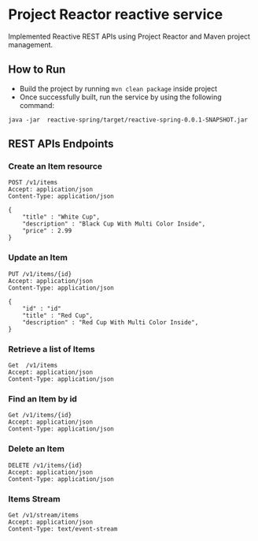# Project Reactor reactive service
Implemented Reactive REST APIs using Project Reactor and Maven project management.

## How to Run

* Build the project by running `mvn clean package` inside project
* Once successfully built, run the service by using the following command:
```
java -jar  reactive-spring/target/reactive-spring-0.0.1-SNAPSHOT.jar
```

## REST APIs Endpoints
### Create an Item resource
```
POST /v1/items
Accept: application/json
Content-Type: application/json

{
    "title" : "White Cup",
    "description" : "Black Cup With Multi Color Inside",
    "price" : 2.99 
}

```

### Update an Item
```
PUT /v1/items/{id}
Accept: application/json
Content-Type: application/json

{
    "id" : "id"
    "title" : "Red Cup",
    "description" : "Red Cup With Multi Color Inside",
}

```

### Retrieve a list of Items
```
Get  /v1/items
Accept: application/json
Content-Type: application/json

```

### Find an Item by id
```
Get /v1/items/{id}
Accept: application/json
Content-Type: application/json
```

### Delete an Item
```
DELETE /v1/items/{id}
Accept: application/json
Content-Type: application/json
```

### Items Stream
```
Get /v1/stream/items
Accept: application/json
Content-Type: text/event-stream
```
